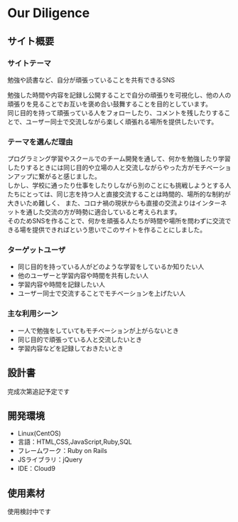 # Our Diligence

## サイト概要
### サイトテーマ
勉強や読書など、自分が頑張っていることを共有できるSNS

勉強した時間や内容を記録し公開することで自分の頑張りを可視化し、他の人の頑張りを見ることでお互いを褒め合い鼓舞することを目的としています。<br>
同じ目的を持って頑張っている人をフォローしたり、コメントを残したりすることで、ユーザー同士で交流しながら楽しく頑張れる場所を提供したいです。

### テーマを選んだ理由
プログラミング学習やスクールでのチーム開発を通して、何かを勉強したり学習したりするときには同じ目的や立場の人と交流しながらやった方がモチベーションアップに繋がると感じました。<br>
しかし、学校に通ったり仕事をしたりしながら別のことにも挑戦しようとする人たちにとっては、同じ志を持つ人と直接交流することは時間的、場所的な制約が大きいため難しく、
また、コロナ禍の現状からも直接の交流よりはインターネットを通した交流の方が時勢に適合していると考えられます。<br>
そのためSNSを作ることで、何かを頑張る人たちが時間や場所を問わずに交流できる場を提供できればという思いでこのサイトを作ることにしました。

### ターゲットユーザ
- 同じ目的を持っている人がどのような学習をしているか知りたい人
- 他のユーザーと学習内容や時間を共有したい人
- 学習内容や時間を記録したい人
- ユーザー同士で交流することでモチベーションを上げたい人

### 主な利用シーン
- 一人で勉強をしていてもモチベーションが上がらないとき
- 同じ目的で頑張っている人と交流したいとき
- 学習内容などを記録しておきたいとき

## 設計書
完成次第追記予定です

## 開発環境
- Linux(CentOS)
- 言語：HTML,CSS,JavaScript,Ruby,SQL
- フレームワーク：Ruby on Rails
- JSライブラリ：jQuery
- IDE：Cloud9

## 使用素材
使用検討中です
